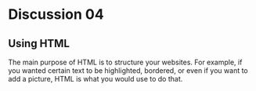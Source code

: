 # Discussion 04

## Using HTML

The main purpose of HTML is to structure your websites. For example, if you wanted certain text to be highlighted, bordered, or even if you want to add a picture, HTML is what you would use to do that.
